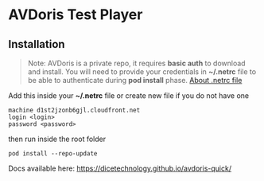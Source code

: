 # AVDoris Test Player


## Installation

> Note: AVDoris is a private repo, it requires **basic auth** to download and install.
You will need to provide your credentials in **~/.netrc** file to be able to authenticate during **pod install** phase. [About .netrc file](https://www.gnu.org/software/inetutils/manual/html_node/The-_002enetrc-file.html)

Add this inside your **~/.netrc** file or create new file if you do not have one
```
machine d1st2jzonb6gjl.cloudfront.net
login <login>
password <password>
```

then run inside the root folder 
```
pod install --repo-update
```

Docs available here:
https://dicetechnology.github.io/avdoris-quick/
